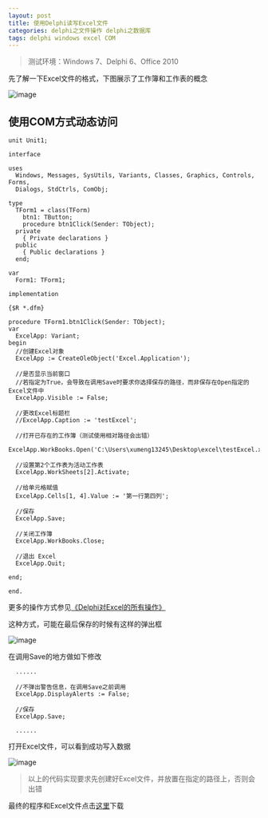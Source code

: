 ```yaml
---
layout: post
title: 使用Delphi读写Excel文件
categories: delphi之文件操作 delphi之数据库
tags: delphi windows excel COM
---
```


>测试环境：Windows 7、Delphi 6、Office 2010

先了解一下Excel文件的格式，下图展示了工作簿和工作表的概念

![image](../media/image/2016-12-20/01.png)

## 使用COM方式动态访问

```
unit Unit1;

interface

uses
  Windows, Messages, SysUtils, Variants, Classes, Graphics, Controls, Forms,
  Dialogs, StdCtrls, ComObj;

type
  TForm1 = class(TForm)
    btn1: TButton;
    procedure btn1Click(Sender: TObject);
  private
    { Private declarations }
  public
    { Public declarations }
  end;

var
  Form1: TForm1;

implementation

{$R *.dfm}

procedure TForm1.btn1Click(Sender: TObject);
var
  ExcelApp: Variant;
begin
  //创建Excel对象
  ExcelApp := CreateOleObject('Excel.Application');

  //是否显示当前窗口
  //若指定为True，会导致在调用Save时要求你选择保存的路径，而非保存在Open指定的Excel文件中
  ExcelApp.Visible := False;

  //更改Excel标题栏
  //ExcelApp.Caption := 'testExcel';

  //打开已存在的工作簿（测试使用相对路径会出错）
  ExcelApp.WorkBooks.Open('C:\Users\xumeng13245\Desktop\excel\testExcel.xlsx');

  //设置第2个工作表为活动工作表
  ExcelApp.WorkSheets[2].Activate;

  //给单元格赋值
  ExcelApp.Cells[1, 4].Value := '第一行第四列';

  //保存
  ExcelApp.Save;

  //关闭工作簿
  ExcelApp.WorkBooks.Close;

  //退出 Excel
  ExcelApp.Quit;
 
end;

end.
```

更多的操作方式参见[《Delphi对Excel的所有操作》](http://www.cnblogs.com/fefe/p/5692381.html)

这种方式，可能在最后保存的时候有这样的弹出框

![image](../media/image/2016-12-20/02.png)

在调用Save的地方做如下修改

```
  ......

  //不弹出警告信息，在调用Save之前调用
  ExcelApp.DisplayAlerts := False;

  //保存
  ExcelApp.Save;

  ......
```

打开Excel文件，可以看到成功写入数据

![image](../media/image/2016-12-20/03.png)

>以上的代码实现要求先创建好Excel文件，并放置在指定的路径上，否则会出错

最终的程序和Excel文件点击[这里](../download/20161220/testExcel.rar)下载
